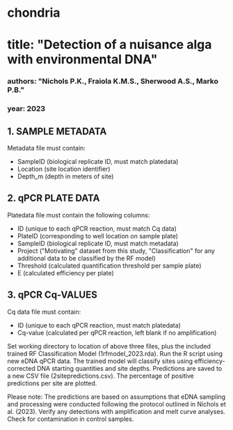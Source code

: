 # chondria

# title: "Detection of a nuisance alga with environmental DNA"
### authors: "Nichols P.K., Fraiola K.M.S., Sherwood A.S., Marko P.B."
### year: 2023

## 1. SAMPLE METADATA
Metadata file must contain:
* SampleID (biological replicate ID, must match platedata)
* Location (site location identifier)
* Depth_m (depth in meters of site)

## 2. qPCR PLATE DATA
Platedata file must contain the following columns:
* ID (unique to each qPCR reaction, must match Cq data)
* PlateID (corresponding to well location on sample plate)
* SampleID (biological replicate ID, must match metadata)
* Project ("Motivating" dataset from this study, "Classification" for any additional data to be classified by the RF model)
* Threshold (calculated quantification threshold per sample plate)
* E (calculated efficiency per plate)

## 3. qPCR Cq-VALUES
Cq data file must contain:
  
* ID (unique to each qPCR reaction, must match platedata)
* Cq-value (calculated per qPCR reaction, left blank if no amplification)

Set working directory to location of above three files, plus the included trained RF Classification Model (1rfmodel_2023.rda).
Run the R script using new eDNA qPCR data. The trained model will classify sites using efficiency-corrected DNA starting quantities and site depths. 
Predictions are saved to a new CSV file (2sitepredictions.csv). The percentage of positive predictions per site are plotted.

Please note: The predictions are based on assumptions that eDNA sampling and processing were conducted following the protocol outlined in Nichols et al. (2023).
Verify any detections with amplification and melt curve analyses. Check for contamination in control samples.
